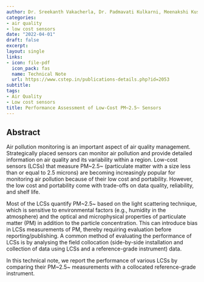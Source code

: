 ```yaml
---
author: Dr. Sreekanth Vakacherla, Dr. Padmavati Kulkarni, Meenakshi Kushwaha, Pratyush Agrawal, and Adithi R. Upadhya
categories:
- air quality
- low cost sensors
date: "2022-04-01"
draft: false
excerpt: 
layout: single
links:
- icon: file-pdf
  icon_pack: fas
  name: Technical Note
  url: https://www.cstep.in/publications-details.php?id=2053
subtitle: 
tags:
- Air Quality
- Low cost sensors
title: Performance Assessment of Low-Cost PM~2.5~ Sensors
---
```


## Abstract

Air pollution monitoring is an important aspect of air quality management. Strategically placed sensors can monitor air pollution and provide detailed information on air quality and its variability within a region. Low-cost sensors (LCSs) that measure PM~2.5~ (particulate matter with a size less than or equal to 2.5 microns) are becoming increasingly popular for monitoring air pollution because of their low cost and portability. However, the low cost and portability come with trade-offs on data quality, reliability, and shelf life.

Most of the LCSs quantify PM~2.5~ based on the light scattering technique, which is sensitive to environmental factors (e.g., humidity in the atmosphere) and the optical and microphysical properties of particulate matter (PM) in addition to the particle concentration. This can introduce bias in LCSs measurements of PM, thereby requiring evaluation before reporting/publishing. A common method of evaluating the performance of LCSs is by analysing the field collocation (side-by-side installation and collection of data using LCSs and a reference-grade instrument) data.

In this technical note, we report the performance of various LCSs by comparing their PM~2.5~ measurements with a collocated reference-grade instrument.